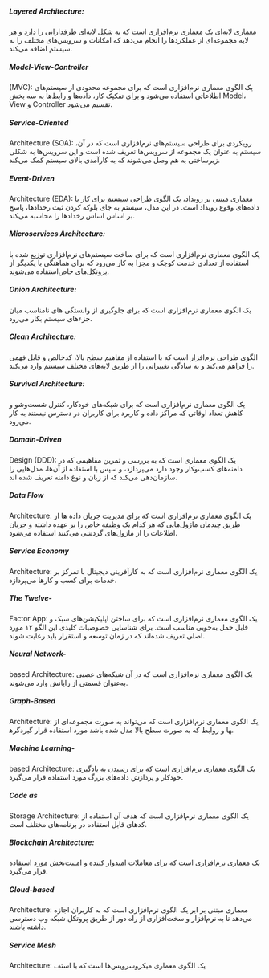 ##### Layered Architecture:
 معماری لایه‌ای یک معماری نرم‌افزاری است که به شکل لایه‌ای طرفدارانی را دارد و هر لایه مجموعه‌ای از عملکردها را انجام می‌دهد که امکانات و سرویس‌های مختلف را به سیستم اضافه می‌کند.

##### Model-View-Controller
 (MVC): یک الگوی معماری نرم‌افزاری است که برای مجموعه محدودی از سیستم‌های اطلاعاتی استفاده می‌شود و برای تفکیک کار، داده‌ها و رابط‌ها به سه بخش Model، View و Controller تقسیم می‌شود.

##### Service-Oriented 
Architecture (SOA): رویکردی برای طراحی سیستم‌های نرم‌افزاری است که در آن، سیستم به عنوان یک مجموعه از سرویس‌ها تعریف شده است و این سرویس‌ها به شکلی زیرساختی به هم وصل می‌شوند که به کارآمدی بالای سیستم کمک می‌کند.

##### Event-Driven 
Architecture (EDA): معماری مبتنی بر رویداد، یک الگوی طراحی سیستم برای کار با داده‌های وقوع رویداد است. در این مدل، سیستم به جای بلوکه کردن ثبت رخدادها، پاسخ بر اساس اساس رخدادها را محاسبه می‌کند.

##### Microservices Architecture:
 یک الگوی معماری نرم‌افزاری است که برای ساخت سیستم‌های نرم‌افزاری توزیع شده با استفاده از تعدادی خدمت کوچک و مجزا به کار می‌رود که برای هماهنگی با یکدیگر از پروتکل‌های خاص‌استفاده می‌شوند.

##### Onion Architecture:
 یک الگوی معماری نرم‌افزاری است که برای جلوگیری از وابستگی های نامناسب میان جزءهای سیستم بکار می‌رود.

##### Clean Architecture:
 الگوی طراحی نرم‌افزار است که با استفاده از مفاهیم سطح بالا، کدخالص و قابل فهمی را فراهم می‌کند و به سادگی تغییراتی را از طریق لایه‌های مختلف سیستم وارد می‌کند.

##### Survival Architecture:
 یک الگوی معماری نرم‌افزاری است که برای شبکه‌های خودکار، کنترل شست‌وشو و کاهش تعداد اوقاتی که مراکز داده و کاربرد برای کاربران در دسترس نیستند به کار می‌رود.

##### Domain-Driven 
Design (DDD): یک الگوی معماری است که به بررسی و تمرین مفاهیمی که در دامنه‌های کسب‌وکار وجود دارد می‌پردازد، و سپس با استفاده از آن‌ها، مدل‌هایی را سازمان‌دهی می‌کند که از زبان و نوع دامنه تعریف شده اند.

##### Data Flow 
Architecture: یک الگوی معماری نرم‌افزاری است که برای مدیریت جریان داده ها از طریق چیدمان ماژول‌هایی که هر کدام یک وظیفه خاص را بر عهده داشته و جریان اطلاعات را از ماژول‌های گردشی می‌کنند استفاده می‌شود.

##### Service Economy 
Architecture: یک الگوی معماری نرم‌افزاری است که به کارآفرینی دیجیتال با تمرکز بر خدمات برای کسب و کارها می‌پردازد.

##### The Twelve-
Factor App: یک الگوی معماری نرم‌افزاری است که برای ساختن اپلیکیشن‌های سبک و قابل حمل به‌خوبی مناسب است. برای شناسایی خصوصیات کلیدی این الگو ۱۲ مورد اصلی تعریف شده‌اند که در زمان توسعه و استقرار باید رعایت شوند.

##### Neural Network-
based Architecture: یک الگوی معماری نرم‌افزاری است که در آن شبکه‌های عصبی به‌عنوان قسمتی از رایانش وارد می‌شوند.

##### Graph-Based 
Architecture: یک الگوی معماری نرم‌افزاری است که می‌تواند به صورت مجموعه‌ای از گره‎ها و روابط که به صورت سطح بالا مدل شده باشد مورد استفاده قرار گیرد.

##### Machine Learning-
based Architecture: یک الگوی معماری نرم‌افزاری است که برای رسیدن به یادگیری خودکار و پردازش داده‌های بزرگ مورد استفاده قرار می‌گیرد.

##### Code as 
Storage Architecture: یک الگوی معماری نرم‌افزاری است که هدف آن استفاده از کدهای قابل استفاده در برنامه‌های مختلف است.

##### Blockchain Architecture:
 یک معماری نرم‌افزاری است که برای معاملات امیدوار کننده و امنیت‌بخش مورد استفاده قرار می‌گیرد.

##### Cloud-based 
Architecture: معماری مبتنی بر ابر یک الگوی نرم‌افزاری است که به کاربران اجازه می‌دهد تا به نرم‌افزار و سخت‌افزاری از راه دور از طریق پروتکل شبکه وب دسترسی داشته باشند.

##### Service Mesh 
Architecture: یک الگوی معماری میکروسرویس‌ها است که با استف

